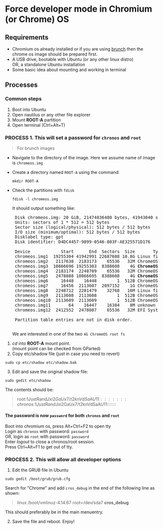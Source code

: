 # Force developer mode in Chromium (or Chrome) OS

## Requirements
- Chromium os already installed or if you are using [brunch](https://github.com/sebanc/brunch) then the chrome os image should be prepared first.
- A USB drive, bootable with Ubuntu (or any other linux distro)  
  OR, a standalone Ubuntu installation
- Some basic idea about mounting and working in terminal

## Processes

### Common steps
1. Boot into Ubuntu
2. Open nautilus or any other file explorer
3. Mount <b>ROOT-A</b> partition
4. Open terminal (Ctrl+Alt+T)

### PROCESS 1. This will set a password for `chronos` and `root`

   > For brunch images
  - Navigate to the directory of the image. Here we assume name of image is `chromeos.img`  
  - Create a directory named `ROOT-A` using the command:
     ```
     mkdir ROOT-A
     ```
  - Check the partitions with `fdisk`
     ```
     fdisk -l chromeos.img
     ```
     It should output something like:
     
     <pre>
     Disk chromeos.img: 20 GiB, 21474836480 bytes, 41943040 sectors  
     Units: sectors of 1 * 512 = 512 bytes  
     Sector size (logical/physical): 512 bytes / 512 bytes  
     I/O size (minimum/optimal): 512 bytes / 512 bytes  
     Disklabel type: gpt  
     Disk identifier: D4DC4457-9899-0546-803F-AE325571D176  
       
     Device            Start      End  Sectors  Size       Type  
     chromeos.img1  19255304 41942991 22687688 10.8G Linux filesystem  
     chromeos.img2   2117638  2183173    65536   32M ChromeOS kernel  
     chromeos.img3  10866696 19255303  8388608    4G <b>ChromeOS root fs</b>  
     chromeos.img4   2183174  2248709    65536   32M ChromeOS kernel  
     chromeos.img5   2478088 10866695  8388608    4G <b>ChromeOS root fs</b>  
     chromeos.img6     16448    16448        1  512B ChromeOS kernel  
     chromeos.img7     16456  2113607  2097152    1G ChromeOS root fs  
     chromeos.img8   2248712  2281479    32768   16M Linux filesystem  
     chromeos.img9   2113608  2113608        1  512B ChromeOS reserved  
     chromeos.img10  2113609  2113609        1  512B ChromeOS reserved  
     chromeos.img11       64    16447    16384    8M unknown  
     chromeos.img12  2412552  2478087    65536   32M EFI System  
     
     Partition table entries are not in disk order.  
     </pre>
     
     We are interested in one of the two `4G ChromeOS root fs`


1. <i>cd</i> into <b>ROOT-A</b> mount point.  
  (mount point can be checked from GParted)  
2. Copy etc/shadow file (just in case you need to revert)
```
sudo cp etc/shadow etc/shadow.bak
```
3. Edit and save the original shadow file:
```
sudo gedit etc/shadow
```
  The contents should be:
  > root:$1$JustRand$Jxi2GaUx7/t2knVdSaAU11:::::::  
  > chronos:$1$JustRand$Jxi2GaUx7/t2knVdSaAU11:::::::  
  
#### The password is now `password` for both `chronos` and `root`
Boot into chromium os, press Alt+Ctrl+F2 to open tty  
Login as `chronos` with password: `password`  
OR, login as `root` with password: `password`  
Enter <i>logout</i> to close a chronos/root session.  
Press Ctrl+Alt+F1 to get out of tty.  

### PROCESS 2. This will allow all developer options
1. Edit the GRUB file in Ubuntu
```
sudo gedit /boot/grub/grub.cfg
```
Search for "Chrome" and add `cros_debug` in the end of the following line as shown:  
  > linux /boot/vmlinuz-4.14.67 root=/dev/sda7 <b>cros_debug</b>  

This should preferably be in the main menuentry.  
 
 2. Save the file and reboot. Enjoy!

